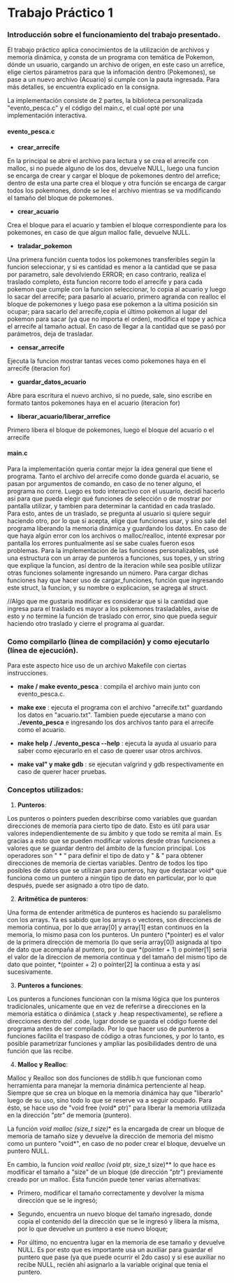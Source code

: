 Trabajo Práctico 1
=============

### Introducción sobre el funcionamiento del trabajo presentado.

El trabajo práctico aplica conocimientos de la utilización de archivos y memoria dinámica, y consta de un programa con temática de Pokemon, dónde un usuario, cargando un archivo de origen, en este caso un arrefice, elige ciertos párametros para que la infomación dentro (Pokemones), se pase a un nuevo archivo (Acuario) si cumple con la pauta ingresada. Para más detalles, se encuentra explicado en la consigna.

La implementación consiste de 2 partes, la biblioteca personalizada "evento_pesca.c" y el código del main.c, el cual opté por una implementación interactiva.

#### evento_pesca.c

- **crear_arrecife**

En la principal se abre el archivo para lectura y se crea el arrecife con malloc, si no puede alguno de los dos, devuelve NULL, luego una funcion se encarga de crear y cargar el bloque de pokemones dentro del arrefice; dentro de esta una parte crea el bloque y otra función se encarga de cargar todos los pokemones, donde se lee el archivo mientras se va modificando el tamaño del bloque de pokemones.

- **crear_acuario**

Crea el bloque para el acuario y tambien el bloque correspondiente para los pokemones, en caso de que algun malloc falle, devuelve NULL.

- **traladar_pokemon** 

Una primera función cuenta todos los pokemones transferibles según la funcion seleccionar, y si es cantidad es menor a la cantidad que se pasa por parametro, sale devolviendo ERROR; en caso contrario, realiza el traslado completo, ésta funcion recorre todo el arrecife y para cada pokemon que cumple con la funcion seleccionar, lo copia al acuario y luego lo sacar del arrecife; para pasarlo al acuario, primero agranda con realloc el bloque de pokemones y luego pasa ese pokemon a la ultima posición sin ocupar; para sacarlo del arrecife,copia el último pokemon al lugar del pokemon para sacar (ya que no importa el orden), modifica el tope y achica el arrecife al tamaño actual. En caso de llegar a la cantidad que se pasó por parámetros, deja de trasladar.

- **censar_arrecife**

Ejecuta la funcion mostrar tantas veces como pokemones haya en el arrecife (iteracion for)

- **guardar_datos_acuario**

Abre para escritura el nuevo archivo, si no puede, sale, sino escribe en formato tantos pokemones haya en el acuario (iteracion for)

- **liberar_acuario/liberar_arrefice**

Primero libera el bloque de pokemones, luego el bloque del acuario o el arrecife

#### main.c

Para la implementación queria contar mejor la idea general que tiene el programa. Tanto el archivo del arrecife como donde guarda el acuario, se pasan por argumentos de comando, en caso de no tener alguno, el programa no corre. Luego es todo interactivo con el usuario, decidí hacerlo así para que pueda elegir qué funciones de selección o de mostrar por pantalla utilizar, y tambien para determinar la cantidad en cada traslado. Para esto, antes de un traslado, se pregunta al usuario si quiere seguir haciendo otro, por lo que si acepta, elige que funciones usar, y sino sale del programa liberando la memoria dinámica y guardando los datos. En caso de que haya algún error con los archivos o malloc/realloc, intenté expresar por pantalla los errores puntualmente
así se sabe cuales fueron esos problemas. Para la implementacion de las funciones personalizables, usé una estructura con un array de punteros a funciones, sus topes, y un string que explique la funcion, así dentro de la iteracion while sea posible utilizar otras funciones solamente ingresando un número. Para cargar dichas funciones hay que hacer uso de cargar_funciones, función que ingresando este struct, la funcion, y su nombre o explicacion, se agrega al struct.

//Algo que me gustaria modificar es considerar que si la cantidad que ingresa para el traslado es mayor a los pokemones trasladables, avise de esto y no termine la función de traslado con error, sino que pueda seguir haciendo otro traslado y cierre el programa al guardar.

### Como compilarlo (línea de compilación) y como ejecutarlo (línea de ejecución).

Para este aspecto hice uso de un archivo Makefile con ciertas instrucciones.

- **make / make evento_pesca** : compila el archivo main junto con evento_pesca.c.

- **make exe** :  ejecuta el programa con el archivo "arrecife.txt" guardando los datos en "acuario.txt". Tambien puede ejecutarse a mano con **./evento_pesca** e ingresando los dos archivos tanto para el arrecife como el acuario.

- **make help / ./evento_pesca --help** : ejecuta la ayuda al usuario para saber como ejecurarlo 
en el caso de querer usar otros archivos.

- **make val" y make gdb** : se ejecutan valgrind y gdb respectivamente en caso de querer hacer pruebas. 

### Conceptos utilizados:

1. **Punteros**:

Los punteros o pointers pueden describirse como variables que guardan direcciones de memoria para cierto tipo de dato. Esto es útil para usar valores independientemente de su ámbito y que todo se remita al main. Es gracias a esto que se pueden modificar valores desde otras funciones a valores que se guardar dentro del ámbito de la funcion principal. Los operadores son " * " para definir el tipo de dato y " & " para obtener direcciones de memoria de ciertas variables. Dentro de todos los tipo posibles de datos que se utilizan para punteros, hay que destacar void* que funciona como un puntero a ningún tipo de dato en particular, por lo que después, puede ser asignado a otro tipo de dato.

2. **Aritmética de punteros**:

Una forma de entender aritmética de punteros es haciendo su paralelismo con los arrays. Ya es sabido que los arrays o vectores, son direcciones de memoria continua, por lo que array[0] y array[1] estan continuos en la memoria, lo mismo pasa con los punteros. Un puntero (*pointer) es el valor de la primera dirección de memoria (lo que seria array[0]) asignada al tipo de dato que acompaña al puntero, por lo que *(pointer + 1) o pointer[1] seria el valor de la direccion de memoria continua y del tamaño del mismo tipo de dato que pointer, *(pointer + 2) o pointer[2] la continua a esta y así sucesivamente. 

3. **Punteros a funciones**:

Los punteros a funciones funcionan con la misma lógica que los punteros tradicionales, unicamente que en vez de referirse a direcciones en la memoria estática o dinámica (.stack y .heap respectivamente), se refiere a direcciones dentro del .code, lugar donde se guarda el código fuente del programa antes de ser compilado. Por lo que hacer uso de punteros a funciones facilita el traspaso de código a otras funciones, y por lo tanto, es posible parametrizar funciones y ampliar las posibilidades dentro de una función que las recibe.
	
4. **Malloc y Realloc**:

Malloc y Realloc son dos funciones de stdlib.h que funcionan como herramienta para manejar la memoria dinámica pertenciente al heap. Siempre que se crea un bloque en la memoria dinámica hay que "liberarlo" luego de su uso, sino todo lo que se reserve va a seguir ocupado. Para ésto, se hace uso de "void free (void* ptr)" para liberar la memoria utilizada en la dirección "ptr" de memoria (puntero).
	
La función **void* malloc (size_t size)** es la encargada de crear un bloque de memoria de tamaño size y devuelve la dirección de memoria del mismo como un puntero "void*", en caso de no poder crear el bloque, devuelve un puntero NULL.

En cambio, la funcion **void* realloc (void* ptr, size_t size)** lo que hace es modificar el tamaño a "size" de un bloque (de dirección "ptr") previamente creado por un malloc. Ésta función puede tener varias alternativas:

- Primero, modificar el tamaño correctamente y devolver la misma dirección que se le ingresó; 

- Segundo, encuentra un nuevo bloque del tamaño ingresado, donde copia el contenido del la dirección que se le ingresó y libera la misma, por lo que devuelve un puntero a ese nuevo bloque;

- Por último, no encuentra lugar en la memoria de ese tamaño y devuelve NULL. Es por esto que es importante usa un auxiliar para guardar el puntero que pase (ya que puede ocurrir el 2do caso) y si ese auxiliar no recibe NULL, recién ahí asignarlo a la variable original que tenia el puntero.
	
